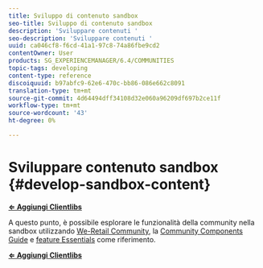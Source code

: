 ```yaml
---
title: Sviluppo di contenuto sandbox
seo-title: Sviluppo di contenuto sandbox
description: 'Sviluppare contenuti '
seo-description: 'Sviluppare contenuti '
uuid: ca046cf8-f6cd-41a1-97c8-74a86fbe9cd2
contentOwner: User
products: SG_EXPERIENCEMANAGER/6.4/COMMUNITIES
topic-tags: developing
content-type: reference
discoiquuid: b97abfc9-62e6-470c-bb86-086e662c8091
translation-type: tm+mt
source-git-commit: 4d64494dff34108d32e060a96209df697b2ce11f
workflow-type: tm+mt
source-wordcount: '43'
ht-degree: 0%

---
```



# Sviluppare contenuto sandbox {#develop-sandbox-content}

**[⇐ Aggiungi Clientlibs](add-clientlibs.md)**

A questo punto, è possibile esplorare le funzionalità della community nella sandbox utilizzando [We-Retail Community](../../help/sites-developing/we-retail.md), la [Community Components Guide](components-guide.md) e [feature Essentials](essentials.md) come riferimento.

**[⇐ Aggiungi Clientlibs](add-clientlibs.md)**
